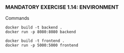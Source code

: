 ### MANDATORY EXERCISE 1.14: ENVIRONMENT
Commands
```shell
docker build -t backend .
docker run -p 8080:8080 backend

docker build -t frontend .
docker run -p 5000:5000 frontend
```
